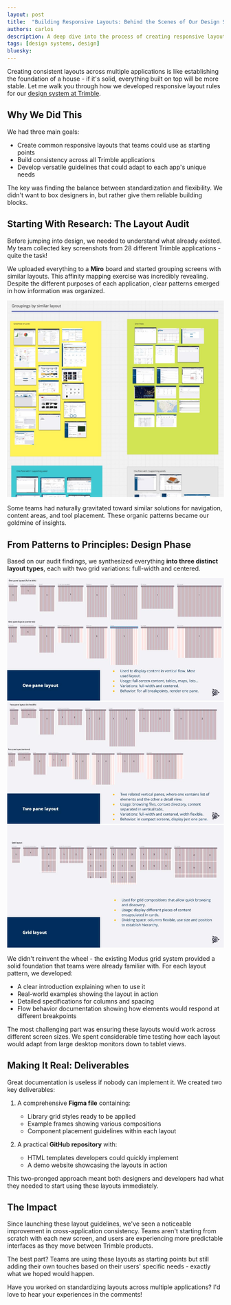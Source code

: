 ```yaml
---
layout: post
title:  "Building Responsive Layouts: Behind the Scenes of Our Design System"
authors: carlos
description: A deep dive into the process of creating responsive layout rules for our design system at Trimble.
tags: [design systems, design]
bluesky:
---
```


Creating consistent layouts across multiple applications is like establishing the foundation of a house - if it's solid, everything built on top will be more stable. Let me walk you through how we developed responsive layout rules for our [design system at Trimble](https://modus.trimble.com).

## Why We Did This

We had three main goals:
- Create common responsive layouts that teams could use as starting points
- Build consistency across all Trimble applications
- Develop versatile guidelines that could adapt to each app's unique needs

The key was finding the balance between standardization and flexibility. We didn't want to box designers in, but rather give them reliable building blocks.

## Starting With Research: The Layout Audit

Before jumping into design, we needed to understand what already existed. My team collected key screenshots from 28 different Trimble applications - quite the task!

We uploaded everything to a **Miro** board and started grouping screens with similar layouts. This affinity mapping exercise was incredibly revealing. Despite the different purposes of each application, clear patterns emerged in how information was organized.

![Affinity Mapping with Miro](/assets/images/rl-miro.jpg)

Some teams had naturally gravitated toward similar solutions for navigation, content areas, and tool placement. These organic patterns became our goldmine of insights.

## From Patterns to Principles: Design Phase

Based on our audit findings, we synthesized everything **into three distinct layout types**, each with two grid variations: full-width and centered.

![One pane layout](/assets/images/rl0.jpg)
![Two pane layout](/assets/images/rl1.jpg)
![Grid layout](/assets/images/rl2.jpg)

We didn't reinvent the wheel - the existing Modus grid system provided a solid foundation that teams were already familiar with. For each layout pattern, we developed:

- A clear introduction explaining when to use it
- Real-world examples showing the layout in action
- Detailed specifications for columns and spacing
- Flow behavior documentation showing how elements would respond at different breakpoints

The most challenging part was ensuring these layouts would work across different screen sizes. We spent considerable time testing how each layout would adapt from large desktop monitors down to tablet views.

## Making It Real: Deliverables

Great documentation is useless if nobody can implement it. We created two key deliverables:

1. A comprehensive **Figma file** containing:
   - Library grid styles ready to be applied
   - Example frames showing various compositions
   - Component placement guidelines within each layout

2. A practical **GitHub repository** with:
   - HTML templates developers could quickly implement
   - A demo website showcasing the layouts in action

This two-pronged approach meant both designers and developers had what they needed to start using these layouts immediately.

## The Impact

Since launching these layout guidelines, we've seen a noticeable improvement in cross-application consistency. Teams aren't starting from scratch with each new screen, and users are experiencing more predictable interfaces as they move between Trimble products.

The best part? Teams are using these layouts as starting points but still adding their own touches based on their users' specific needs - exactly what we hoped would happen.

Have you worked on standardizing layouts across multiple applications? I'd love to hear your experiences in the comments!
